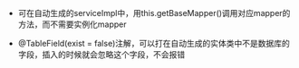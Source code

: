 - 可在自动生成的serviceImpl中，用this.getBaseMapper()调用对应mapper的方法，而不需要实例化mapper

- @TableField(exist = false)注解，可以打在自动生成的实体类中不是数据库的字段，插入的时候就会忽略这个字段，不会报错

